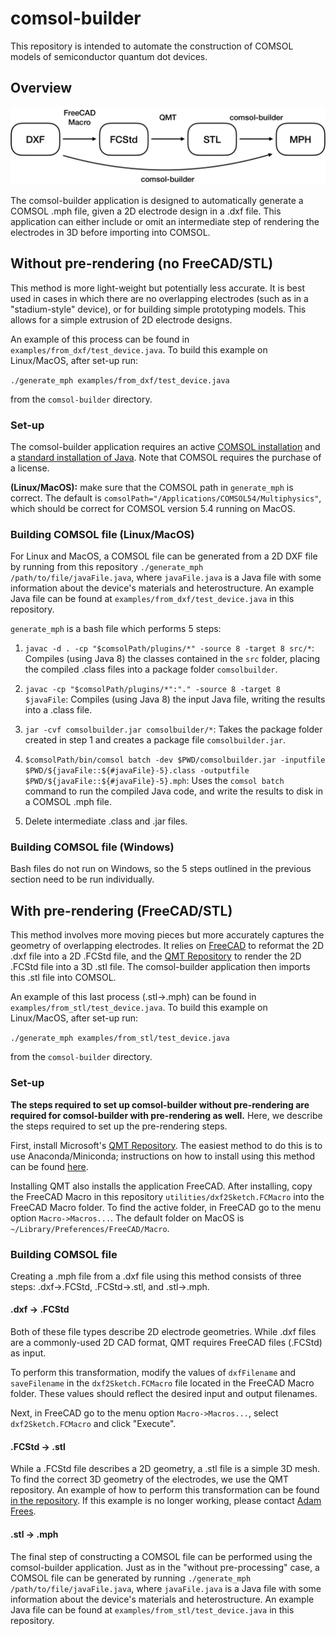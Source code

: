 # comsol-builder
This repository is intended to automate the construction of COMSOL models of semiconductor quantum dot devices.

## Overview

![overview](https://raw.githubusercontent.com/adamfrees/comsol-builder/master/documentation/overview.png)

The comsol-builder application is designed to automatically generate a COMSOL .mph file, given a 2D electrode design in a .dxf file. This application can either include or omit an intermediate step of rendering the electrodes in 3D before importing into COMSOL.

## Without pre-rendering (no FreeCAD/STL)

This method is more light-weight but potentially less accurate. It is best used in cases in which there are no overlapping electrodes (such as in a "stadium-style" device), or for building simple prototyping models. This allows for a simple extrusion of 2D electrode designs.

An example of this process can be found in `examples/from_dxf/test_device.java`. To build this example on Linux/MacOS, after set-up run:

`./generate_mph examples/from_dxf/test_device.java`

from the `comsol-builder` directory.

### Set-up

The comsol-builder application requires an active [COMSOL installation](https://www.comsol.com/product-download) and a [standard installation of Java](https://www.oracle.com/technetwork/java/javase/downloads/index.html). Note that COMSOL requires the purchase of a license.

**(Linux/MacOS):** make sure that the COMSOL path in `generate_mph` is correct. The default is `comsolPath="/Applications/COMSOL54/Multiphysics"`, which should be correct for COMSOL version 5.4 running on MacOS.

### Building COMSOL file (Linux/MacOS)

For Linux and MacOS, a COMSOL file can be generated from a 2D DXF file by running from this repository `./generate_mph /path/to/file/javaFile.java`, where `javaFile.java` is a Java file with some information about the device's materials and heterostructure. An example Java file can be found at `examples/from_dxf/test_device.java` in this repository.

`generate_mph` is a bash file which performs 5 steps:

1. `javac -d . -cp "$comsolPath/plugins/*" -source 8 -target 8 src/*`: Compiles (using Java 8) the classes contained in the `src` folder, placing the compiled .class files into a package folder `comsolbuilder`.

2. `javac -cp "$comsolPath/plugins/*":"." -source 8 -target 8 $javaFile`: Compiles (using Java 8) the input Java file, writing the results into a .class file.

3. `jar -cvf comsolbuilder.jar comsolbuilder/*`: Takes the package folder created in step 1 and creates a package file `comsolbuilder.jar`.

4. `$comsolPath/bin/comsol batch -dev $PWD/comsolbuilder.jar -inputfile $PWD/${javaFile::${#javaFile}-5}.class -outputfile $PWD/${javaFile::${#javaFile}-5}.mph`: Uses the `comsol batch` command to run the compiled Java code, and write the results to disk in a COMSOL .mph file.

5. Delete intermediate .class and .jar files.

### Building COMSOL file (Windows)

Bash files do not run on Windows, so the 5 steps outlined in the previous section need to be run individually.

## With pre-rendering (FreeCAD/STL)

This method involves more moving pieces but more accurately captures the geometry of overlapping electrodes. It relies on [FreeCAD](https://www.freecadweb.org/) to reformat the 2D .dxf file into a 2D .FCStd file, and the [QMT Repository](https://github.com/microsoft/qmt/) to render the 2D .FCStd file into a 3D .stl file. The comsol-builder application then imports this .stl file into COMSOL.

An example of this last process (.stl->.mph) can be found in `examples/from_stl/test_device.java`. To build this example on Linux/MacOS, after set-up run:

`./generate_mph examples/from_stl/test_device.java`

from the `comsol-builder` directory.

### Set-up

**The steps required to set up comsol-builder without pre-rendering are required for comsol-builder with pre-rendering as well.** Here, we describe the steps required to set up the pre-rendering steps.

First, install Microsoft's [QMT Repository](https://github.com/microsoft/qmt/). The easiest method to do this is to use Anaconda/Miniconda; instructions on how to install using this method can be found [here](https://github.com/Microsoft/qmt/wiki/Conda-Setup).

Installing QMT also installs the application FreeCAD. After installing, copy the FreeCAD Macro in this repository `utilities/dxf2Sketch.FCMacro` into the FreeCAD Macro folder. To find the active folder, in FreeCAD go to the menu option `Macro->Macros...`. The default folder on MacOS is `~/Library/Preferences/FreeCAD/Macro`.

### Building COMSOL file

Creating a .mph file from a .dxf file using this method consists of three steps: .dxf->.FCStd, .FCStd->.stl, and .stl->.mph.

#### .dxf -> .FCStd

Both of these file types describe 2D electrode geometries. While .dxf files are a commonly-used 2D CAD format, QMT requires FreeCAD files (.FCStd) as input.

To perform this transformation, modify the values of `dxfFilename` and `saveFilename` in the `dxf2Sketch.FCMacro` file located in the FreeCAD Macro folder. These values should reflect the desired input and output filenames.

Next, in FreeCAD go to the menu option `Macro->Macros...`, select `dxf2Sketch.FCMacro` and click "Execute".

#### .FCStd -> .stl

While a .FCStd file describes a 2D geometry, a .stl file is a simple 3D mesh. To find the correct 3D geometry of the electrodes, we use the QMT repository. An example of how to perform this transformation can be found [in the repository](https://github.com/microsoft/qmt/tree/master/examples/quantum_dot_device). If this example is no longer working, please contact [Adam Frees](mailto:adam.j.frees@gmail.com).

#### .stl -> .mph

The final step of constructing a COMSOL file can be performed using the comsol-builder application. Just as in the "without pre-processing" case, a COMSOL file can be generated by running `./generate_mph /path/to/file/javaFile.java`, where `javaFile.java` is a Java file with some information about the device's materials and heterostructure. An example Java file can be found at `examples/from_stl/test_device.java` in this repository.

